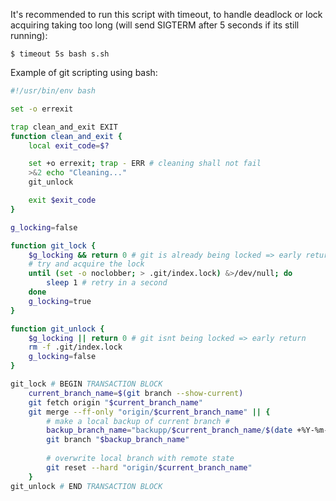 ﻿

It's recommended to run this script with timeout, to handle deadlock or lock acquiring taking too long (will send SIGTERM after 5 seconds if its still running):
```terminal
$ timeout 5s bash s.sh
```

Example of git scripting using bash: 
```bash
#!/usr/bin/env bash

set -o errexit

trap clean_and_exit EXIT
function clean_and_exit {
    local exit_code=$?

	set +o errexit; trap - ERR # cleaning shall not fail
	>&2 echo "Cleaning..."
    git_unlock

    exit $exit_code
}

g_locking=false

function git_lock {
	$g_locking && return 0 # git is already being locked => early return
	# try and acquire the lock
	until (set -o noclobber; > .git/index.lock) &>/dev/null; do
		sleep 1 # retry in a second
	done
    g_locking=true
}

function git_unlock {
    $g_locking || return 0 # git isnt being locked => early return
    rm -f .git/index.lock
    g_locking=false
}

git_lock # BEGIN TRANSACTION BLOCK
	current_branch_name=$(git branch --show-current)
	git fetch origin "$current_branch_name"
	git merge --ff-only "origin/$current_branch_name" || {
		# make a local backup of current branch #
		backup_branch_name="backupp/$current_branch_name/$(date +%Y-%m-%d_%H-%M-%S)"
		git branch "$backup_branch_name"
	
		# overwrite local branch with remote state
		git reset --hard "origin/$current_branch_name"
	}
git_unlock # END TRANSACTION BLOCK
```